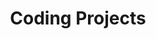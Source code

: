 ---
layout: post
title: Coding Projects
description: null
image: /assets/img/tiles/code.jpg
author: null
show_tile: true
nav-menu: true
permalink: /code/
---